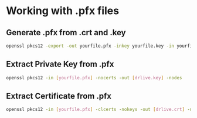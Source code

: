 # Working with .pfx files

## Generate .pfx from .crt and .key

```bash
openssl pkcs12 -export -out yourfile.pfx -inkey yourfile.key -in yourfile.crt
```

## Extract Private Key from .pfx

```bash
openssl pkcs12 -in [yourfile.pfx] -nocerts -out [drlive.key] -nodes
```

## Extract Certificate from .pfx

```bash
openssl pkcs12 -in [yourfile.pfx] -clcerts -nokeys -out [drlive.crt] -nodes
```